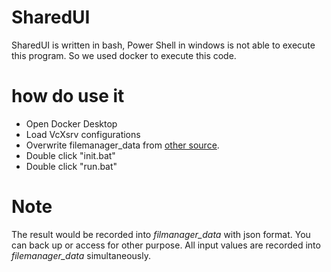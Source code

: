 # SharedUI
SharedUI is written in bash, Power Shell in windows is not able to execute this program. So we used docker to execute this code.

# how do use it
* Open Docker Desktop
* Load VcXsrv configurations
* Overwrite filemanager_data from [other source](https://drive.google.com/drive/folders/1Geyf9KwpQOncLSZAvq2nZIrNbzvG-S12?usp=drive_link).
* Double click "init.bat"
* Double click "run.bat"


# Note
The result would be recorded into *filmanager_data* with json format. You can back up or access for other purpose. All input values are recorded into *filemanager_data* simultaneously.


